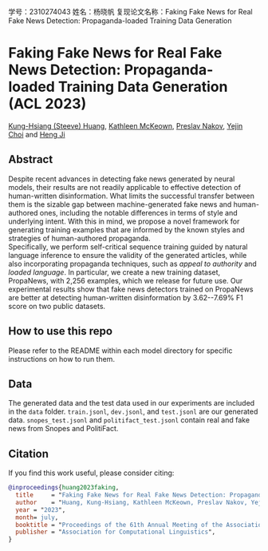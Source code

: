 学号：2310274043 姓名：杨晓帆
复现论文名称：Faking Fake News for Real Fake News Detection: Propaganda-loaded Training Data Generation


# Faking Fake News for Real Fake News Detection: Propaganda-loaded Training Data Generation (ACL 2023)


[Kung-Hsiang (Steeve) Huang](https://khuangaf.github.io/), [Kathleen McKeown](https://www.cs.columbia.edu/~kathy), [Preslav Nakov](https://mbzuai.ac.ae/study/faculty/preslav-nakov), [Yejin Choi](https://homes.cs.washington.edu/~yejin/) and [Heng Ji](https://blender.cs.illinois.edu/hengji.html)


## Abstract

Despite recent advances in detecting fake news generated by neural models, their results are not readily applicable to effective detection of human-written disinformation. What limits the successful transfer between them is the sizable gap between machine-generated fake news and human-authored ones, including the notable differences in terms of style and underlying intent. With this in mind, we propose a novel framework for generating training examples that are informed by the known styles and strategies of human-authored propaganda.  
Specifically, we perform self-critical sequence training guided by natural language inference to ensure the validity of the generated articles, while also incorporating propaganda techniques, such as *appeal to authority* and *loaded language*.  In particular, we create a new training dataset, PropaNews, with 2,256 examples, which we release for future use. Our experimental results show that fake news detectors trained on PropaNews are better at detecting human-written disinformation by 3.62--7.69% F1 score on two public datasets.

## How to use this repo

Please refer to the README within each model directory for specific instructions on how to run them.

## Data

The generated data and the test data used in our experiments are included in the `data` folder. `train.jsonl`, `dev.jsonl`, and `test.jsonl` are our generated data. `snopes_test.jsonl` and `politifact_test.jsonl` contain real and fake news from Snopes and PolitiFact.


## Citation

If you find this work useful, please consider citing:

```bibtex
@inproceedings{huang2023faking,
  title     = "Faking Fake News for Real Fake News Detection: Propaganda-loaded Training Data Generation",
  author    = "Huang, Kung-Hsiang, Kathleen McKeown, Preslav Nakov, Yejin Choi, and Heng Ji",
  year = "2023",
  month= july,
  booktitle = "Proceedings of the 61th Annual Meeting of the Association for Computational Linguistics",
  publisher = "Association for Computational Linguistics",
}
```

